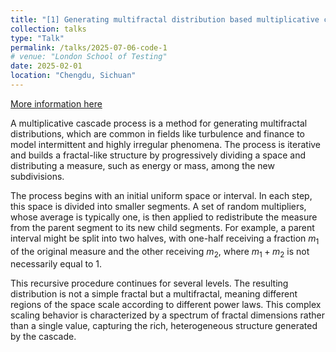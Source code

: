```yaml
---
title: "[1] Generating multifractal distribution based multiplicative cascade process"
collection: talks
type: "Talk"
permalink: /talks/2025-07-06-code-1
# venue: "London School of Testing"
date: 2025-02-01
location: "Chengdu, Sichuan"
---
```


[More information here](https://emberbillow.github.io/htmls/multifractal.html)

A multiplicative cascade process is a method for generating multifractal distributions, which are common in fields like turbulence and finance to model intermittent and highly irregular phenomena. The process is iterative and builds a fractal-like structure by progressively dividing a space and distributing a measure, such as energy or mass, among the new subdivisions.

The process begins with an initial uniform space or interval. In each step, this space is divided into smaller segments. A set of random multipliers, whose average is typically one, is then applied to redistribute the measure from the parent segment to its new child segments. For example, a parent interval might be split into two halves, with one-half receiving a fraction $m_1$ of the original measure and the other receiving $m_2$, where $m_1 + m_2$ is not necessarily equal to 1.

This recursive procedure continues for several levels. The resulting distribution is not a simple fractal but a multifractal, meaning different regions of the space scale according to different power laws. This complex scaling behavior is characterized by a spectrum of fractal dimensions rather than a single value, capturing the rich, heterogeneous structure generated by the cascade.

